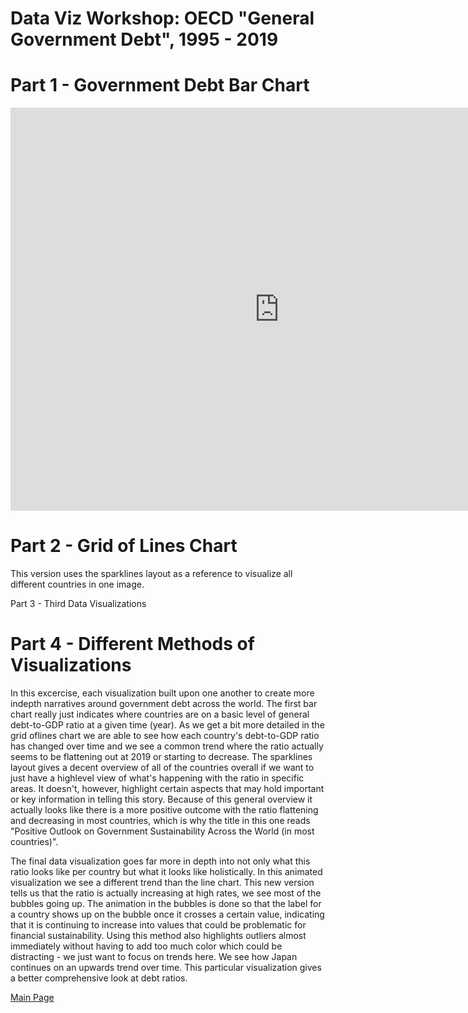 # Data Viz Workshop: OECD "General Government Debt", 1995 - 2019

# Part 1 - Government Debt Bar Chart

<iframe src="https://data.oecd.org/chart/69EJ" width="860" height="645" style="border: 0" mozallowfullscreen="true" webkitallowfullscreen="true" allowfullscreen="true"><a href="https://data.oecd.org/chart/69EJ" target="_blank">OECD Chart: General government debt, Total, % of GDP, Annual, 2019</a></iframe>

# Part 2 - Grid of Lines Chart
This version uses the sparklines layout as a reference to visualize all different countries in one image.

<div class="flourish-embed flourish-chart" data-src="visualisation/4280884"><script src="https://public.flourish.studio/resources/embed.js"></script></div>

Part 3 - Third Data Visualizations
<div class="flourish-embed flourish-scatter" data-src="visualisation/4281421"><script src="https://public.flourish.studio/resources/embed.js"></script></div>

# Part 4 - Different Methods of Visualizations

In this excercise, each visualization built upon one another to create more indepth narratives around government debt across the world. The first bar chart really just indicates where countries are on a basic level of general debt-to-GDP ratio at a given time (year). As we get a bit more detailed in the grid oflines chart we are able to see how each country's debt-to-GDP ratio has changed over time and we see a common trend where the ratio actually seems to be flattening out at 2019 or starting to decrease. The sparklines layout gives a decent overview of all of the countries overall if we want to just have a highlevel view of what's happening with the ratio in specific areas. It doesn't, however, highlight certain aspects that may hold important or key information in telling this story. Because of this general overview it actually looks like there is a more positive outcome with the ratio flattening and decreasing in most countries, which is why the title in this one reads "Positive Outlook on Government Sustainability Across the World (in most countries)". 

The final data visualization goes far more in depth into not only what this ratio looks like per country but what it looks like holistically. In this animated visualization we see a different trend than the line chart. This new version tells us that the ratio is actually increasing at high rates, we see most of the bubbles going up. The animation in the bubbles is done so that the label for a country shows up on the bubble once it crosses a certain value, indicating that it is continuing to increase into values that could be problematic for financial sustainability. Using this method also highlights outliers almost immediately without having to add too much color which could be distracting - we just want to focus on trends here. We see how Japan continues on an upwards trend over time. This particular visualization gives a better comprehensive look at debt ratios. 

[Main Page](https://sarikasanyal.github.io/sarikas/)
